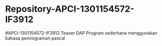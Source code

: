 # Repository-APCI-1301154572-IF3912
#APCI-1301154572-IF3912
Teaser DAP
Program sederhana menggunakan bahasa pemrograman pascal
